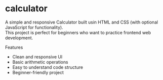 # calculator

A simple and responsive Calculator built usin HTML and CSS (with optional JavaScript for functionality).  
This project is perfect for beginners who want to practice frontend web development.

Features
- Clean and responsive UI  
- Basic arithmetic operations   
- Easy to understand code structure  
- Beginner-friendly project  
